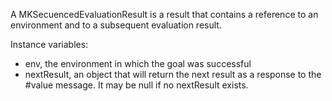 A MKSecuencedEvaluationResult is a result that contains a reference to an environment and to a subsequent evaluation result.

Instance variables:
  - env, the environment in which the goal was successful
  - nextResult, an object that will return the next result as a response to the #value message. It may be null if no nextResult exists.